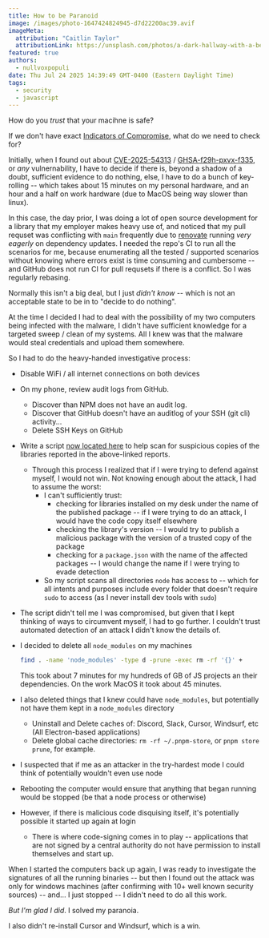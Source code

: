 ```yaml
---
title: How to be Paranoid
image: /images/photo-1647424824945-d7d22200ac39.avif
imageMeta:
  attribution: "Caitlin Taylor"
  attributionLink: https://unsplash.com/photos/a-dark-hallway-with-a-bench-and-lights-P5_OMnAVnl0
featured: true
authors:
  - nullvoxpopuli
date: Thu Jul 24 2025 14:39:49 GMT-0400 (Eastern Daylight Time)
tags:
  - security
  - javascript
---
```


How do you _trust_ that your macihne is safe?

If we don't have exact [Indicators of Compromise](https://www.crowdstrike.com/en-us/blog/crowdstrike-falcon-prevents-npm-package-supply-chain-attacks/), what do we need to check for?

Initially, when I found out about  [CVE-2025-54313](https://nvd.nist.gov/vuln/detail/CVE-2025-54313) / [GHSA-f29h-pxvx-f335](https://github.com/advisories/GHSA-f29h-pxvx-f335), or _any_ vulnernability, I have to decide if there is, beyond a shadow of a doubt, sufficient evidence to do nothing, else, I have to do a bunch of key-rolling -- which takes about 15 minutes on my personal hardware, and an hour and a half on work hardware (due to MacOS being way slower than linux).


In this case, the day prior, I was doing a lot of open source development for a library that my employer makes heavy use of, and noticed that my pull requset was conflicting with `main` frequently due to [renovate](https://github.com/renovatebot/renovate) running _very eagerly_ on dependency updates. I needed the repo's CI to run all the scenarios for me, because enumerating all the tested / supported scenarios without knowing where errors exist is time consuming and cumbersome -- and GitHub does not run CI for pull requsets if there is a conflict. So I was regularly rebasing.

Normally this isn't a big deal, but I just _didn't know_ -- which is not an acceptable state to be in to "decide to do nothing". 

At the time I decided I had to deal with the possibility of my two computers being infected with the malware, I didn't have sufficient knowledge for a targeted sweep / clean of my systems. All I knew was that the malware would steal credentials and upload them somewhere.

So I had to do the heavy-handed investigative process:
- Disable WiFi / all internet connections on both devices
- On my phone, review audit logs from GitHub.
    - Discover than NPM does not have an audit log.
    - Discover that GitHub doesn't have an auditlog of your SSH (git cli) activity...
    - Delete SSH Keys on GitHub
- Write a script [now located here](https://github.com/NullVoxPopuli/dotfiles/commit/051eb2144a837144ba1e7357becb2f4fb0024df8) to help scan for suspicious copies of the libraries reported in the above-linked reports.
    - Through this process I realized that if I were trying to defend against myself, I would not win. Not knowing enough about the attack, I had to assume the worst:
        - I can't sufficiently trust:
            - checking for libraries installed on my desk under the name of the published package -- if I were trying to do an attack, I would have the code copy itself elsewhere 
            - checking the library's version -- I would try to publish a malicious package with the version of a trusted copy of the package
            - checking for a `package.json` with the name of the affected packages -- I would change the name if I were trying to evade detection
        - So my script scans all directories `node` has access to -- which for all intents and purposes include every folder that doesn't require `sudo` to access (as I never install dev tools with `sudo`)
- The script didn't tell me I was compromised, but given that I kept thinking of ways to circumvent myself, I had to go further. I couldn't trust automated detection of an attack I didn't know the details of.
- I decided to delete all `node_modules` on my machines
    ```bash
    find . -name 'node_modules' -type d -prune -exec rm -rf '{}' +
    ```
    This took about 7 minutes for my hundreds of GB of JS projects an their dependencies.
    On the work MacOS it took about 45 minutes.

- I also deleted things that I knew could have `node_modules`, but potentially not have them kept in a `node_modules` directory
    - Uninstall and Delete caches of: Discord, Slack, Cursor, Windsurf, etc (All Electron-based applications)
    - Delete global cache directories: `rm -rf ~/.pnpm-store`, or `pnpm store prune`, for example.
- I suspected that if me as an attacker in the try-hardest mode I could think of potentially wouldn't even use node
- Rebooting the computer would ensure that anything that began running would be stopped (be that a node process or otherwise)
- However, if there is malicious code disquising itself, it's potentially possible it started up again at login
    - There is where code-signing comes in to play -- applications that are not signed by a central authority do not have permission to install themselves and start up.


When I started the computers back up again, I was ready to investigate the signatures of all the running binaries -- but then I found out the attack was only for windows machines (after confirming with 10+ well known security sources) -- and... I just stopped -- I didn't need to do all this work.

_But I'm glad I did_. I solved my paranoia.

I also didn't re-install Cursor and Windsurf, which is a win.
